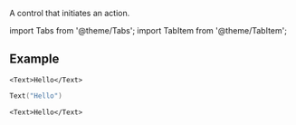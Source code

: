 ---
---

A control that initiates an action.

import Tabs from '@theme/Tabs';
import TabItem from '@theme/TabItem';

## Example

<Tabs>
<TabItem value="srn" label="swiftui-react-native">

```tsx
<Text>Hello</Text>
```

</TabItem>
<TabItem value="swiftui" label="SwiftUI">

```swift
Text("Hello")
```

</TabItem>
<TabItem value="react-native" label="React Native">

```tsx
<Text>Hello</Text>
```

</TabItem>
</Tabs>